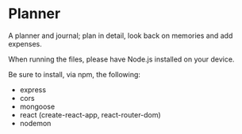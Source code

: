 # Planner
A planner and journal; plan in detail, look back on memories and add expenses.

When running the files, please have Node.js installed on your device. 

Be sure to install, via npm, the following: 
- express
- cors
- mongoose
- react (create-react-app, react-router-dom)
- nodemon


